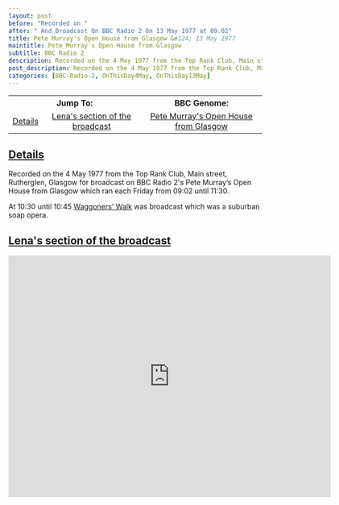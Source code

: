 ```yaml
---
layout: post
before: "Recorded on "
after: " And Broadcast On BBC Radio 2 On 13 May 1977 at 09.02"
title: Pete Murray's Open House from Glasgow &#124; 13 May 1977
maintitle: Pete Murray's Open House from Glasgow
subtitle: BBC Radio 2
description: Recorded on the 4 May 1977 from the Top Rank Club, Main street, Rutherglen, Glasgow for broadcast on BBC Radio 2's Pete Murray’s Open House.
post_description: Recorded on the 4 May 1977 from the Top Rank Club, Main street, Rutherglen, Glasgow for broadcast on BBC Radio 2's Pete Murray’s Open House.
categories: [BBC-Radio-2, OnThisDay4May, OnThisDay13May]
---
```


<table>
<tr align="center">
<th colspan="2">Jump To:</th><th>BBC Genome:</th>
</tr>

<tr align="center">
<td><a href="#infobox1">Details</a></td>
<td><a href="#infobox2">Lena's section of the broadcast</a></td>
<td><a href="https://genome.ch.bbc.co.uk/schedules/service_bbc_radio_two/1977-05-13#at-9.02">Pete Murray's Open House from Glasgow</a></td>
</tr>
</table>

<h2 id="infobox1"><a href="#infobox1">Details</a></h2>
<p>Recorded on the 4 May 1977 from the Top Rank Club, Main street, Rutherglen, Glasgow for broadcast on BBC Radio 2's Pete Murray’s Open House from Glasgow which ran each Friday from 09:02 until 11:30.</p>
<p>At 10:30 until 10:45 <a href="https://www.bbc.com/historyofthebbc/anniversaries/april/waggoners-walk">Waggoners' Walk</a> was broadcast which was a suburban soap opera.</p>

<h2 id="infobox2"><a href="#infobox2">Lena's section of the broadcast</a></h2>
<div class="responsive-video"><iframe width="640px" height="480px" src="https://www.youtube.com/embed/8cY19mlluSY?rel=0showinfo=1" frameborder="0" allowfullscreen=""></iframe></div>

